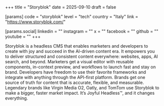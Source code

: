 +++
title = "Storyblok"
date = 2025-09-10
draft = false

[params]
code = "storyblok"
level = "tech"
country = "Italy"
link = "https://www.storyblok.com/"

[params.social]
linkedin = ""
instagram = ""
x = ""
facebook = ""
github = ""
youtube = ""
+++

Storyblok is a headless CMS that enables marketers and developers to create with joy and succeed in the AI-driven content era. It empowers you to deliver structured and consistent content everywhere: websites, apps, AI search, and beyond.
Marketers get a visual editor with reusable components, in-context preview, and workflows to launch fast and stay on brand. Developers have freedom to use their favorite frameworks and integrate with anything through the API-first platform. Brands get one source of truth for content that is accurate, flexible, and measurable.
Legendary brands like Virgin Media O2, Oatly, and TomTom use Storyblok to make a bigger, faster market impact. It’s Joyful Headless™, and it changes everything.